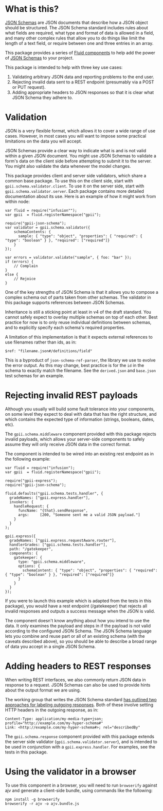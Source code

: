 # What is this?

[JSON Schemas](http://json-schema.org) are JSON documents that describe how a JSON object should be structured.  The
JSON Schema standard includes rules about what fields are required, what type and format of data is allowed in a field,
and many other complex rules that allow you to do things like limit the length of a text field, or require between one
and three entries in an array.

This package provides a series of [Fluid components](https://github.com/fluid-project/infusion-docs/blob/master/src/documents/UnderstandingInfusionComponents.md)
to help add the power of [JSON Schemas](http://json-schema.org) to your project.

This package is intended to help with three key use cases:

1.  Validating arbitrary JSON data and reporting problems to the end user.
2.  Rejecting invalid data sent to a REST endpoint (presumably via a POST or PUT request).
3.  Adding appropriate headers to JSON responses so that it is clear what JSON Schema they adhere to.

# Validation

JSON is a very flexible format, which allows it to cover a wide range of use cases.  However, in most cases you will
want to impose some practical limitations on the data you will accept.

JSON Schemas provide a clear way to indicate what is and is not valid within a given JSON document.  You might use JSON
Schemas to validate a form's data on the client side before attempting to submit it to the server.  You might also
validate the data whenever the model changes.

This package provides client and server side validators, which share a common base package.  To use this on the client
side, start with `gpii.schema.validator.client`.  To use it on the server side, start with `gpii.schema.validator.server`.
Each package contains more detailed documentation about its use.  Here is an example of how it might work from within
node:

    var fluid = require("infusion"");
    var gpii  = fluid.registerNamespace("gpii");

    require("gpii-json-schema");
    var validator = gpii.schema.validator({
        schemaContents: {
          sample: { "type": "object", "properties": { "required": { "type": "boolean" } }, "required": ["required"]}
        }
    });

    var errors = validator.validate("sample", { foo: "bar" });
    if (errors) {
        // Complain
    }
    else {
        // Rejoice
    }

One of the key strengths of JSON Schema is that it allows you to compose a complex schema out of parts taken from
other schemas.  The validator in this package supports references between JSON Schemas.

Inheritance is still a sticking point at least in v4 of the draft standard.   You cannot safely expect to overlay
multiple schemas on top of each other.  Best practice for now is to only reuse individual definitions between schemas,
and to explicitly specify each schema's required properties.

A limitation of this implementation is that it expects external references to use filenames rather than ids,
as in:

    $ref: "filename.json#/definitions/field"

This is a byproduct of `json-schema-ref-parser`, the library we use to evolve the error output. As this may change, best
practice is for the `id` in the schema to exactly match the filename.  See the `derived.json` and `base.json` test
schemas for an example.

# Rejecting invalid REST payloads

Although you usually will build some fault tolerance into your components, on some level they expect to deal with
data that has the right structure, and which contains the expected type of information (strings, booleans, dates, etc).

The `gpii.schema.middleware` component provided with this package rejects invalid payloads, which allows your server-side
components to safely assume they will only receive JSON data in the correct format.

The component is intended to be wired into an existing rest endpoint as in the following example:

    var fluid = require("infusion");
    var gpii  = fluid.registerNamespace("gpii");

    require("gpii-express");
    require("gpii-json-schema");

    fluid.defaults("gpii.schema.tests.handler", {
      gradeNames: ["gpii.express.handler"],
      invokers: {
        handleRequest: {
          funcName: "{that}.sendResponse",
          args:     [200, "Someone sent me a valid JSON payload."]
        }
      }
    );

    gpii.express({
      gradeNames: ["gpii.express.requestAware.router"],
      handlerGrades: ["gpii.schema.tests.handler"],
      path: "/gatekeeper",
      components: {
        gatekeeper: {
          type: "gpii.schema.middleware",
          options: {
            schemaContent: { "type": "object", "properties": { "required": { "type": "boolean" } }, "required": ["required"]}
          }
        }
      }
    });

If you were to launch this example which is adapted from the tests in this package), you would have a rest endpoint
(/gatekeeper) that rejects all invalid responses and outputs a success message when the JSON is valid.

The component doesn't know anything about how you intend to use the data.  It only examines the payload and steps in if
the payload is not valid according to the configured JSON Schema.  The JSON Schema language lets you combine and reuse
part or all of an existing schema (with the caveats described above), so you should be able to describe a broad range
of data you accept in a single JSON Schema.

# Adding headers to REST responses

When writing REST interfaces, we also commonly return JSON data in response to a request.  JSON Schemas can also be
used to provide hints about the output format we are using.

The working group that writes the JSON Schema standard [has outlined two approaches for labeling outgoing responses](http://json-schema.org/latest/json-schema-core.html#anchor33).
Both of these involve setting HTTP headers in the outgoing response, as in:

    Content-Type: application/my-media-type+json; profile="http://example.com/my-hyper-schema#"
    Link: <http://example.com/my-hyper-schema#>; rel="describedBy"

The `gpii.schema.response` component provided with this package extends the server side validator
(`gpii.schema.validator.server`), and is intended to be used in conjunction with a `gpii.express.handler`.  For
examples, see the tests in this package.

# Using the validator in a browser

To use this component in a browser, you will need to run `browserify` against ajv and generate a client-side bundle,
using commands like the following:

    npm install -g browserify
    browserify -r ajv -o ajv.bundle.js